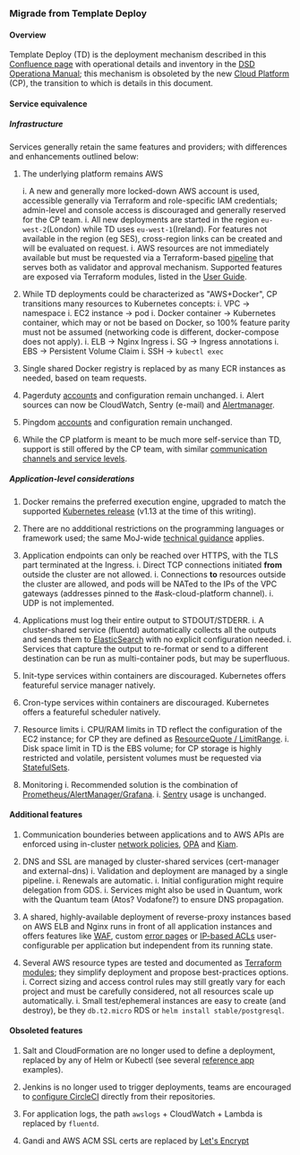 ### Migrade from Template Deploy

#### Overview

Template Deploy (TD) is the deployment mechanism described in this [Confluence page][template-deploy] with operational details and inventory in the [DSD Operationa Manual][ops-manual]; this mechanism is obsoleted by the new [Cloud Platform][cloud-platform] (CP), the transition to which is details in this document.

#### Service equivalence

##### Infrastructure

Services generally retain the same features and providers; with differences and enhancements outlined below:

1. The underlying platform remains AWS

   i. A new and generally more locked-down AWS account is used, accessible generally via Terraform and role-specific IAM credentials; admin-level and console access is discouraged and generally reserved for the CP team.
   i. All new deployments are started in the region `eu-west-2`(London) while TD uses `eu-west-1`(Ireland). For features not available in the region (eg SES), cross-region links can be created and will be evaluated on request.
   i. AWS resources are not immediately available but must be requested via a Terraform-based [pipeline][pipeline] that serves both as validator and approval mechanism. Supported features are exposed via Terraform modules, listed in the [User Guide](terraform-modules).

1. While TD deployments could be characterized as "AWS+Docker", CP transitions many resources to Kubernetes concepts:
   i. VPC -> namespace
   i. EC2 instance -> pod
   i. Docker container -> Kubernetes container, which may or not be based on Docker, so 100% feature parity must not be assumed (networking code is different, docker-compose does not apply).
   i. ELB -> Nginx Ingress
   i. SG -> Ingress annotations
   i. EBS -> Persistent Volume Claim
   i. SSH -> `kubectl exec`

1. Single shared Docker registry is replaced by as many ECR instances as needed, based on team requests.

1. Pagerduty [accounts][pagerduty] and configuration remain unchanged.
   i. Alert sources can now be CloudWatch, Sentry (e-mail) and [Alertmanager][monitoring].

1. Pingdom [accounts](https://pingdom.com) and configuration remain unchanged.

1. While the CP platform is meant to be much more self-service than TD, support is still offered by the CP team, with similar [communication channels and service levels][service-levels].

##### Application-level considerations

1. Docker remains the preferred execution engine, upgraded to match the supported [Kubernetes release][kubernetes-release] (v1.13 at the time of this writing).

1. There are no addditional restrictions on the programming languages or framework used; the same MoJ-wide [technical guidance](https://ministryofjustice.github.io/technical-guidance/) applies.

1. Application endpoints can only be reached over HTTPS, with the TLS part terminated at the Ingress.
   i. Direct TCP connections initiated **from** outside the cluster are not allowed.
   i. Connections **to** resources outside the cluster are allowed, and pods will be NATed to the IPs of the VPC gateways (addresses pinned to the #ask-cloud-platform channel).
   i. UDP is not implemented.

1. Applications must log their entire output to STDOUT/STDERR. 
   i. A cluster-shared service (fluentd) automatically collects all the outputs and sends them to [ElasticSearch][kibana] with no explicit configuration needed.
   i. Services that capture the output to re-format or send to a different destination can be run as multi-container pods, but may be superfluous.

1. Init-type services within containers are discouraged. Kubernetes offers featureful service manager natively.

1. Cron-type services within containers are discouraged. Kubernetes offers a featureful scheduler natively.

1. Resource limits
   i. CPU/RAM limits in TD reflect the configuration of the EC2 instance; for CP they are defined as [ResourceQuote / LimitRange][resources].
   i. Disk space limit in TD is the EBS volume; for CP storage is highly restricted and volatile, persistent volumes must be requested via [StatefulSets][statefulset].

1. Monitoring
   i. Recommended solution is the combination of [Prometheus/AlertManager/Grafana](monitoring).
   i. [Sentry][sentry] usage is unchanged.

#### Additional features

1. Communication bounderies between applications and to AWS APIs are enforced using in-cluster [network policies][ingress], [OPA](opa) and [Kiam][kiam].

1. DNS and SSL are managed by cluster-shared services (cert-manager and external-dns)
   i. Validation and deployment are managed by a single pipeline.
   i. Renewals are automatic.
   i. Initial configuration might require delegation from GDS.
   i. Services might also be used in Quantum, work with the Quantum team (Atos? Vodafone?) to ensure DNS propagation.

1. A shared, highly-available deployment of reverse-proxy instances based on AWS ELB and Nginx runs in front of all application instances and offers features like [WAF][waf], custom [error pages][error-pages] or [IP-based ACLs][ip-whitelist] user-configurable per application but independent from its running state.

1. Several AWS resource types are tested and documented as [Terraform modules][terraform-modules]; they simplify deployment and propose best-practices options.
   i. Correct sizing and access control rules may still greatly vary for each project and must be carefully considered, not all resources scale up automatically.
   i. Small test/ephemeral instances are easy to create (and destroy), be they `db.t2.micro` RDS or `helm install stable/postgresql`.

#### Obsoleted features

1. Salt and CloudFormation are no longer used to define a deployment, replaced by any of Helm or Kubectl (see several [reference app][examples] examples).

1. Jenkins is no longer used to trigger deployments, teams are encouraged to [configure CircleCI][circleci] directly from their repositories.

1. For application logs, the path `awslogs` + CloudWatch + Lambda is replaced by `fluentd`.

1. Gandi and AWS ACM SSL certs are replaced by [Let's Encrypt](https://letsencrypt.org)


[template-deploy]: https://dsdmoj.atlassian.net/wiki/spaces/PLAT/pages/86310992/Template+Deploy
[ops-manual]: https://opsmanual.dsd.io/starthere/index.html
[cloud-platform]: https://github.com/ministryofjustice/cloud-platform
[pipeline]: https://concourse.cloud-platform.service.justice.gov.uk/teams/main/pipelines/build-environments
[terraform-modules]: https://user-guide.cloud-platform.service.justice.gov.uk/tasks.html#available-modules
[service-levels]: https://github.com/ministryofjustice/cloud-platform/blob/master/docs/INFO-our-ops-processes.md
[kubernetes-release]: https://v1-13.docs.kubernetes.io
[circleci]: https://user-guide.cloud-platform.service.justice.gov.uk/tasks.html#deploying-with-helm-and-circleci
[examples]: https://user-guide.cloud-platform.service.justice.gov.uk/tasks.html#deploying-a-39-hello-world-39-application-to-the-cloud-platform
[error-pages]: https://github.com/ministryofjustice/cloud-platform-custom-error-pages
[waf]: https://user-guide.cloud-platform.service.justice.gov.uk/tasks.html#modsecurity-web-application-firewall
[ip-whitelist]: https://user-guide.cloud-platform.service.justice.gov.uk/tasks.html#ip-whitelisting
[resources]: https://github.com/ministryofjustice/cloud-platform-environments/blob/master/namespace-resources/
[statefulset]: https://user-guide.cloud-platform.service.justice.gov.uk/tasks.html#statefulsets-pods-with-persistent-volumes
[ingress]: https://github.com/ministryofjustice/cloud-platform-environments/blob/master/namespace-resources/04-networkpolicy.yaml
[opa]: https://github.com/ministryofjustice/cloud-platform-infrastructure/blob/master/terraform/cloud-platform-components/opa.tf
[kiam]: https://github.com/ministryofjustice/cloud-platform-infrastructure/blob/master/terraform/cloud-platform-components/kiam.tf
[pagerduty]: https://moj-digital-tools.pagerduty.com
[monitoring]: https://user-guide.cloud-platform.service.justice.gov.uk/tasks.html#monitoring-applications
[sentry]: https://sentry.service.dsd.io/mojds
[kibana]: https://kibana.cloud-platform.service.justice.gov.uk/_plugin/kibana
